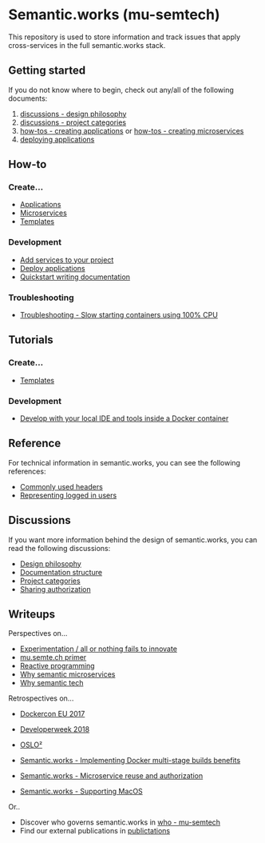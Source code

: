 # Semantic.works (mu-semtech)
This repository is used to store information and track issues that apply cross-services in the full semantic.works stack.

## Getting started
If you do not know where to begin, check out any/all of the following documents:
1. [discussions - design philosophy](docs/discussions/design-philosophy.md)
2. [discussions - project categories](docs/discussions/project-categories.md)
3. [how-tos - creating applications](docs/how-tos/creating-applications.md) or [how-tos - creating microservices](docs/how-tos/creating-microservices.md)
4. [deploying applications](docs/how-tos/deploying-applications.md)


## How-to
### Create...
- [Applications](docs/how-tos/creating-applications.md)
- [Microservices](docs/how-tos/creating-microservices.md)
- [Templates](#create-1)

### Development
- [Add services to your project](docs/how-tos/adding-services-to-your-project.md)
- [Deploy applications](docs/how-tos/deploying-applications.md)
- [Quickstart writing documentation](docs/how-tos/quickstart-writing-documentation.md)

### Troubleshooting
- [Troubleshooting - Slow starting containers using 100% CPU](docs/how-tos/troubleshooting---slow-starting-containers.md)

## Tutorials
### Create...
- [Templates](docs/tutorials/creating-templates.md)

### Development
- [Develop with your local IDE and tools inside a Docker container](docs/tutorials/developing-inside-containers.md)

## Reference
For technical information in semantic.works, you can see the following references:
- [Commonly used headers](docs/reference/commonly-used-headers.md)
- [Representing logged in users](docs/reference/representing-logged-in-users.md)

## Discussions
If you want more information behind the design of semantic.works, you can read the following discussions:
- [Design philosophy](docs/discussions/design-philosophy.md)
- [Documentation structure](docs/discussions/documentation-structure.md)
- [Project categories](docs/discussions/project-categories.md)
- [Sharing authorization](docs/discussions/sharing-authorization.md)

## Writeups
Perspectives on...
- [Experimentation / all or nothing fails to innovate](writeups/perspectives/all-or-nothing-fails-to-innovate.md)
- [mu.semte.ch primer](writeups/perspectives/mu-semtech-primer.md)
- [Reactive programming](writeups/perspectives/)
- [Why semantic microservices](writeups/perspectives/why-semantic-microservices.md)
- [Why semantic tech](writeups/perspectives/why-semantic-tech.md)

Retrospectives on...
- [Dockercon EU 2017](writeups/retrospectives/dockercon-eu-2017.md)
- [Developerweek 2018](writeups/retrospectives/developerweek-2018.md)
- [OSLO²](writeups/retrospectives/oslo2.md)

- [Semantic.works - Implementing Docker multi-stage builds benefits](writeups/retrospectives/sw-implementing-docker-multi-stage-builds.md)
- [Semantic.works - Microservice reuse and authorization](writeups/retrospectives/sw-microservice-reuse-and-authorization.md)
- [Semantic.works - Supporting MacOS](writeups/retrospectives/sw-supporting-mac-os.md)

Or..
- Discover who governs semantic.works in [who - mu-semtech](writeups/who---mu-semtech.md)
- Find our external publications in [publictations](writeups/publications.md)